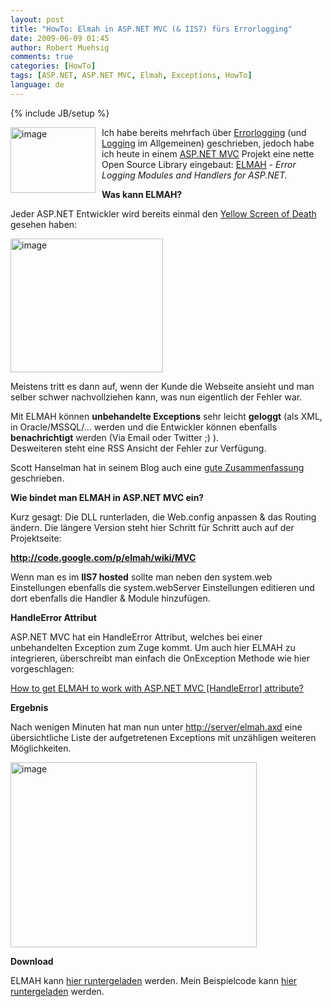 ```yaml
---
layout: post
title: "HowTo: Elmah in ASP.NET MVC (& IIS7) fürs Errorlogging"
date: 2009-06-09 01:45
author: Robert Muehsig
comments: true
categories: [HowTo]
tags: [ASP.NET, ASP.NET MVC, Elmah, Exceptions, HowTo]
language: de
---
```

{% include JB/setup %}
<p><a href="{{BASE_PATH}}/assets/wp-images-de/image756.png"><img style="border-right: 0px; border-top: 0px; margin: 0px 10px 0px 0px; border-left: 0px; border-bottom: 0px" height="105" alt="image" src="{{BASE_PATH}}/assets/wp-images-de/image-thumb734.png" width="136" align="left" border="0" /></a>Ich habe bereits mehrfach &#252;ber <a href="{{BASE_PATH}}/2009/03/17/howto-health-monitoring-mit-aspnet/">Errorlogging</a> (und <a href="{{BASE_PATH}}/2009/05/08/howto-logging-mit-log4net/">Logging</a> im Allgemeinen) geschrieben, jedoch habe ich heute in einem <a href="http://asp.net/mvc">ASP.NET MVC</a> Projekt eine nette Open Source Library eingebaut: <a href="http://code.google.com/p/elmah/">ELMAH</a> - <i>Error Logging Modules and Handlers for ASP.NET.</i></p> 
<!--more-->
  <p><strong>Was kann ELMAH?</strong></p>  <p>Jeder ASP.NET Entwickler wird bereits einmal den <a href="http://en.wikipedia.org/wiki/Screens_of_death#ASP.NET">Yellow Screen of Death</a> gesehen haben:</p>  <p><a href="{{BASE_PATH}}/assets/wp-images-de/image757.png"><img style="border-right: 0px; border-top: 0px; border-left: 0px; border-bottom: 0px" height="214" alt="image" src="{{BASE_PATH}}/assets/wp-images-de/image-thumb735.png" width="244" border="0" /></a> </p>  <p>Meistens tritt es dann auf, wenn der Kunde die Webseite ansieht und man selber schwer nachvollziehen kann, was nun eigentlich der Fehler war.</p>  <p>Mit ELMAH k&#246;nnen <strong>unbehandelte Exceptions</strong> sehr leicht <strong>geloggt</strong> (als XML, in Oracle/MSSQL/... werden und die Entwickler k&#246;nnen ebenfalls <strong>benachrichtigt</strong> werden (Via Email oder Twitter ;) ).     <br />Desweiteren steht eine RSS Ansicht der Fehler zur Verf&#252;gung.</p>  <p>Scott Hanselman hat in seinem Blog auch eine <a href="http://www.hanselman.com/blog/ELMAHErrorLoggingModulesAndHandlersForASPNETAndMVCToo.aspx">gute Zusammenfassung</a> geschrieben.</p>  <p><strong>Wie bindet man ELMAH in ASP.NET MVC ein?</strong></p>  <p>Kurz gesagt: Die DLL runterladen, die Web.config anpassen &amp; das Routing &#228;ndern. Die l&#228;ngere Version steht hier Schritt f&#252;r Schritt auch auf der Projektseite: </p>  <p><a title="http://code.google.com/p/elmah/wiki/MVC" href="http://code.google.com/p/elmah/wiki/MVC"><strong>http://code.google.com/p/elmah/wiki/MVC</strong></a></p>  <p>Wenn man es im <strong>IIS7 hosted</strong> sollte man neben den system.web Einstellungen ebenfalls die system.webServer Einstellungen editieren und dort ebenfalls die Handler &amp; Module hinzuf&#252;gen.</p>  <p><strong>HandleError Attribut</strong></p>  <p>ASP.NET MVC hat ein HandleError Attribut, welches bei einer unbehandelten Exception zum Zuge kommt. Um auch hier ELMAH zu integrieren, &#252;berschreibt man einfach die OnException Methode wie hier vorgeschlagen:</p>  <p><a href="http://stackoverflow.com/questions/766610/how-to-get-elmah-to-work-with-asp-net-mvc-handleerror-attribute/779961#779961">How to get ELMAH to work with ASP.NET MVC [HandleError] attribute?</a></p>  <p><strong>Ergebnis</strong></p>  <p>Nach wenigen Minuten hat man nun unter <a href="http://server/elmah.axd">http://server/elmah.axd</a> eine &#252;bersichtliche Liste der aufgetretenen Exceptions mit unz&#228;hligen weiteren M&#246;glichkeiten.</p>  <p><a href="{{BASE_PATH}}/assets/wp-images-de/image758.png"><img style="border-right: 0px; border-top: 0px; border-left: 0px; border-bottom: 0px" height="296" alt="image" src="{{BASE_PATH}}/assets/wp-images-de/image-thumb736.png" width="394" border="0" /></a> </p>  <p><strong>Download</strong></p>  <p>ELMAH kann <a href="http://code.google.com/p/elmah/downloads/list">hier runtergeladen</a> werden. Mein Beispielcode kann <a href="{{BASE_PATH}}/assets/files/democode/mvcelmah/mvcelmah.zip">hier runtergeladen</a> werden.</p>
